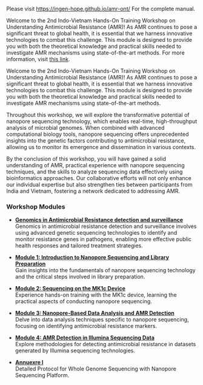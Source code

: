  <p>Please visit <a href="https://ingen-hope.github.io/amr-ont/" target="_blank">https://ingen-hope.github.io/amr-ont/</a> 
 For the complete manual.</p>

<p>Welcome to the 2nd Indo-Vietnam Hands-On Training Workshop on Understanding Antimicrobial Resistance (AMR)! As AMR continues to pose a significant threat to global health, it is essential that we harness innovative technologies to combat this challenge. This module is designed to provide you with both the theoretical knowledge and practical skills needed to investigate AMR mechanisms using state-of-the-art methods. For more information, visit <a href="https://ingen-hope.github.io/amr-ont.github.io/" target="_blank">this link</a>.</p>

<p>Welcome to the 2nd Indo-Vietnam Hands-On Training Workshop on Understanding Antimicrobial Resistance (AMR)! As AMR continues to pose a significant threat to global health, it is essential that we harness innovative technologies to combat this challenge. This module is designed to provide you with both the theoretical knowledge and practical skills needed to investigate AMR mechanisms using state-of-the-art methods.</p>
<p>Throughout this workshop, we will explore the transformative potential of nanopore sequencing technology, which enables real-time, high-throughput analysis of microbial genomes. When combined with advanced computational biology tools, nanopore sequencing offers unprecedented insights into the genetic factors contributing to antimicrobial resistance, allowing us to monitor its emergence and dissemination in various contexts.</p>
<p>By the conclusion of this workshop, you will have gained a solid understanding of AMR, practical experience with nanopore sequencing techniques, and the skills to analyze sequencing data effectively using bioinformatics approaches. Our collaborative efforts will not only enhance our individual expertise but also strengthen ties between participants from India and Vietnam, fostering a network dedicated to addressing AMR.</p>
<h3>Workshop Modules</h3>
    <ul>
	 <li>
            <p><strong><a href="introduction.html" target="_blank"> Genomics in Antimicrobial Resistance detection and surveillance</a></strong><br>Genomics in antimicrobial resistance detection and surveillance involves using advanced genetic sequencing technologies to identify and monitor resistance genes in pathogens, enabling more effective public health responses and tailored treatment strategies.</p>
        </li>
          <li>
            <p><strong><a href="module1.html" target="_blank">Module 1: Introduction to Nanopore Sequencing and Library Preparation</a></strong><br>Gain insights into the fundamentals of nanopore sequencing technology and the critical steps involved in library preparation.</p>
        </li>
        <li>
            <p><strong><a href="module2.html" target="_blank">Module 2: Sequencing on the MK1c Device</a></strong><br>Experience hands-on training with the MK1c device, learning the practical aspects of conducting nanopore sequencing.</p>
        </li>
        <li>
            <p><strong><a href="module3.html" target="_blank">Module 3: Nanopore-Based Data Analysis and AMR Detection</a></strong><br>Delve into data analysis techniques specific to nanopore sequencing, focusing on identifying antimicrobial resistance markers.</p>
        </li>
        <li>
            <p><strong><a href="module4.html" target="_blank">Module 4: AMR Detection in Illumina Sequencing Data</a></strong><br>Explore methodologies for detecting antimicrobial resistance in datasets generated by Illumina sequencing technologies.</p>
	<li><p><strong><a href="annuexre.html" target="_blank">Annuexre I</a></strong><br>Detailed Protocol for Whole Genome Sequencing with Nanopore Sequencing Platform.</p>
        </li>
          </ul>
